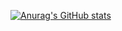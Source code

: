 [![Anurag's GitHub stats](https://github-readme-stats.vercel.app/api?username=ayaamghi&theme=radical)](https://github.com/anuraghazra/github-readme-stats)

